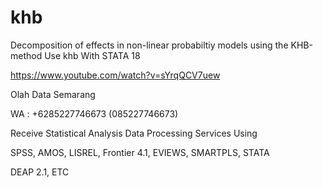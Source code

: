 # khb
Decomposition of effects in non-linear probabiltiy models using the KHB-method Use khb With STATA 18

https://www.youtube.com/watch?v=sYrqQCV7uew

Olah Data Semarang

WA : +6285227746673 (085227746673)

Receive Statistical Analysis Data Processing Services Using

SPSS, AMOS, LISREL, Frontier 4.1, EVIEWS, SMARTPLS, STATA

DEAP 2.1, ETC
